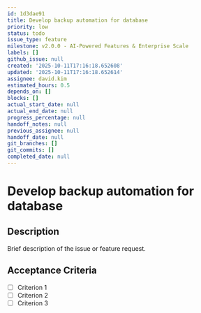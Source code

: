 ```yaml
---
id: 1d3dae91
title: Develop backup automation for database
priority: low
status: todo
issue_type: feature
milestone: v2.0.0 - AI-Powered Features & Enterprise Scale
labels: []
github_issue: null
created: '2025-10-11T17:16:18.652608'
updated: '2025-10-11T17:16:18.652614'
assignee: david.kim
estimated_hours: 0.5
depends_on: []
blocks: []
actual_start_date: null
actual_end_date: null
progress_percentage: null
handoff_notes: null
previous_assignee: null
handoff_date: null
git_branches: []
git_commits: []
completed_date: null
---
```


# Develop backup automation for database

## Description

Brief description of the issue or feature request.

## Acceptance Criteria

- [ ] Criterion 1
- [ ] Criterion 2
- [ ] Criterion 3